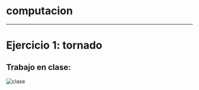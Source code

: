 # computacion
---

# Ejercicio 1: tornado

## Trabajo en clase:


 
![clase](https://github.com/user-attachments/assets/964f266f-4c6b-4775-b81a-2fe7b01d523f)


